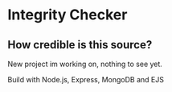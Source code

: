 # Integrity Checker

## How credible is this source?

New project im working on, nothing to see yet. 

Build with Node.js, Express, MongoDB and EJS